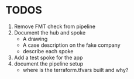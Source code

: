 # TODOS

1. Remove FMT check from pipeline
1. Document the hub and spoke
   - A drawing
   - A case description on the fake company
   - describe each spoke
1. Add a test spoke for the app
1. document the pipeline setup
   - where is the terraform.tfvars built and why?
